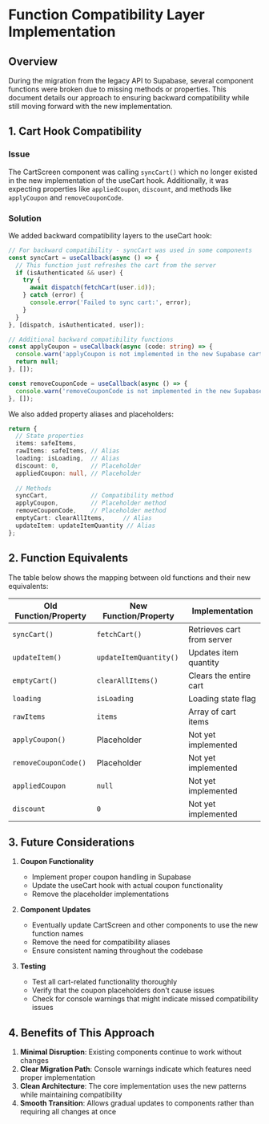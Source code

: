# Function Compatibility Layer Implementation

## Overview

During the migration from the legacy API to Supabase, several component functions were broken due to missing methods or properties. This document details our approach to ensuring backward compatibility while still moving forward with the new implementation.

## 1. Cart Hook Compatibility

### Issue

The CartScreen component was calling `syncCart()` which no longer existed in the new implementation of the useCart hook. Additionally, it was expecting properties like `appliedCoupon`, `discount`, and methods like `applyCoupon` and `removeCouponCode`.

### Solution

We added backward compatibility layers to the useCart hook:

```typescript
// For backward compatibility - syncCart was used in some components
const syncCart = useCallback(async () => {
  // This function just refreshes the cart from the server
  if (isAuthenticated && user) {
    try {
      await dispatch(fetchCart(user.id));
    } catch (error) {
      console.error('Failed to sync cart:', error);
    }
  }
}, [dispatch, isAuthenticated, user]);

// Additional backward compatibility functions
const applyCoupon = useCallback(async (code: string) => {
  console.warn('applyCoupon is not implemented in the new Supabase cart hook');
  return null;
}, []);

const removeCouponCode = useCallback(async () => {
  console.warn('removeCouponCode is not implemented in the new Supabase cart hook');
}, []);
```

We also added property aliases and placeholders:

```typescript
return {
  // State properties
  items: safeItems,
  rawItems: safeItems, // Alias
  loading: isLoading,  // Alias
  discount: 0,         // Placeholder
  appliedCoupon: null, // Placeholder
  
  // Methods
  syncCart,            // Compatibility method
  applyCoupon,         // Placeholder method
  removeCouponCode,    // Placeholder method
  emptyCart: clearAllItems,     // Alias
  updateItem: updateItemQuantity // Alias
};
```

## 2. Function Equivalents

The table below shows the mapping between old functions and their new equivalents:

| Old Function/Property | New Function/Property | Implementation |
|-----------------------|----------------------|----------------|
| `syncCart()` | `fetchCart()` | Retrieves cart from server |
| `updateItem()` | `updateItemQuantity()` | Updates item quantity |
| `emptyCart()` | `clearAllItems()` | Clears the entire cart |
| `loading` | `isLoading` | Loading state flag |
| `rawItems` | `items` | Array of cart items |
| `applyCoupon()` | Placeholder | Not yet implemented |
| `removeCouponCode()` | Placeholder | Not yet implemented |
| `appliedCoupon` | `null` | Not yet implemented |
| `discount` | `0` | Not yet implemented |

## 3. Future Considerations

1. **Coupon Functionality**
   - Implement proper coupon handling in Supabase
   - Update the useCart hook with actual coupon functionality
   - Remove the placeholder implementations

2. **Component Updates**
   - Eventually update CartScreen and other components to use the new function names
   - Remove the need for compatibility aliases
   - Ensure consistent naming throughout the codebase

3. **Testing**
   - Test all cart-related functionality thoroughly
   - Verify that the coupon placeholders don't cause issues
   - Check for console warnings that might indicate missed compatibility issues

## 4. Benefits of This Approach

1. **Minimal Disruption**: Existing components continue to work without changes
2. **Clear Migration Path**: Console warnings indicate which features need proper implementation
3. **Clean Architecture**: The core implementation uses the new patterns while maintaining compatibility
4. **Smooth Transition**: Allows gradual updates to components rather than requiring all changes at once